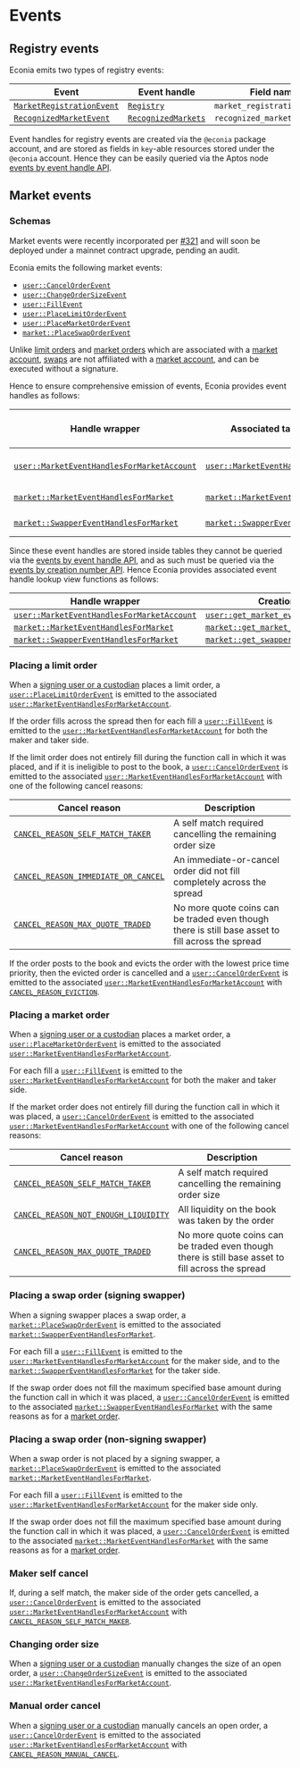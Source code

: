# Events

## Registry events

Econia emits two types of registry events:

| Event                       | Event handle          | Field name                   |
| --------------------------- | --------------------- | ---------------------------- |
| [`MarketRegistrationEvent`] | [`Registry`]          | `market_registration_events` |
| [`RecognizedMarketEvent`]   | [`RecognizedMarkets`] | `recognized_market_events`   |

Event handles for registry events are created via the `@econia` package account, and are stored as fields in `key`-able resources stored under the `@econia` account.
Hence they can be easily queried via the Aptos node [events by event handle API].

## Market events

### Schemas

Market events were recently incorporated per [#321] and will soon be deployed under a mainnet contract upgrade, pending an audit.

Econia emits the following market events:

- [`user::CancelOrderEvent`]
- [`user::ChangeOrderSizeEvent`]
- [`user::FillEvent`]
- [`user::PlaceLimitOrderEvent`]
- [`user::PlaceMarketOrderEvent`]
- [`market::PlaceSwapOrderEvent`]

Unlike [limit orders] and [market orders] which are associated with a [market account], [swaps] are not affiliated with a [market account], and can be executed without a signature.

Hence to ensure comprehensive emission of events, Econia provides event handles as follows:

| Handle wrapper                               | Associated table                | Table indexed by                    |
| -------------------------------------------- | ------------------------------- | ----------------------------------- |
| [`user::MarketEventHandlesForMarketAccount`] | [`user::MarketEventHandles`]    | [Market account ID][market account] |
| [`market::MarketEventHandlesForMarket`]      | [`market::MarketEventHandles`]  | [Market ID][markets]                |
| [`market::SwapperEventHandlesForMarket`]     | [`market::SwapperEventHandles`] | [Market ID][markets]                |

Since these event handles are stored inside tables they cannot be queried via the [events by event handle API], and as such must be queried via the [events by creation number API].
Hence Econia provides associated event handle lookup view functions as follows:

| Handle wrapper                               | Creation info view function                           |
| -------------------------------------------- | ----------------------------------------------------- |
| [`user::MarketEventHandlesForMarketAccount`] | [`user::get_market_event_handle_creation_numbers`]    |
| [`market::MarketEventHandlesForMarket`]      | [`market::get_market_event_handle_creation_info`]     |
| [`market::SwapperEventHandlesForMarket`]     | [`market::get_swapper_event_handle_creation_numbers`] |

### Placing a limit order

When a [signing user or a custodian][market account] places a limit order, a [`user::PlaceLimitOrderEvent`] is emitted to the associated [`user::MarketEventHandlesForMarketAccount`].

If the order fills across the spread then for each fill a [`user::FillEvent`] is emitted to the [`user::MarketEventHandlesForMarketAccount`] for both the maker and taker side.

If the limit order does not entirely fill during the function call in which it was placed, and if it is ineligible to post to the book, a [`user::CancelOrderEvent`] is emitted to the associated [`user::MarketEventHandlesForMarketAccount`] with one of the following cancel reasons:

| Cancel reason                         | Description                                                                                       |
| ------------------------------------- | ------------------------------------------------------------------------------------------------- |
| [`CANCEL_REASON_SELF_MATCH_TAKER`]    | A self match required cancelling the remaining order size                                         |
| [`CANCEL_REASON_IMMEDIATE_OR_CANCEL`] | An immediate-or-cancel order did not fill completely across the spread                            |
| [`CANCEL_REASON_MAX_QUOTE_TRADED`]    | No more quote coins can be traded even though there is still base asset to fill across the spread |

If the order posts to the book and evicts the order with the lowest price time priority, then the evicted order is cancelled and a [`user::CancelOrderEvent`] is emitted to the associated [`user::MarketEventHandlesForMarketAccount`] with [`CANCEL_REASON_EVICTION`].

### Placing a market order

When a [signing user or a custodian][market account] places a market order, a [`user::PlaceMarketOrderEvent`] is emitted to the associated [`user::MarketEventHandlesForMarketAccount`].

For each fill a [`user::FillEvent`] is emitted to the [`user::MarketEventHandlesForMarketAccount`] for both the maker and taker side.

If the market order does not entirely fill during the function call in which it was placed, a [`user::CancelOrderEvent`] is emitted to the associated [`user::MarketEventHandlesForMarketAccount`] with one of the following cancel reasons:

| Cancel reason                          | Description                                                                                       |
| -------------------------------------- | ------------------------------------------------------------------------------------------------- |
| [`CANCEL_REASON_SELF_MATCH_TAKER`]     | A self match required cancelling the remaining order size                                         |
| [`CANCEL_REASON_NOT_ENOUGH_LIQUIDITY`] | All liquidity on the book was taken by the order                                                  |
| [`CANCEL_REASON_MAX_QUOTE_TRADED`]     | No more quote coins can be traded even though there is still base asset to fill across the spread |

### Placing a swap order (signing swapper)

When a signing swapper places a swap order, a [`market::PlaceSwapOrderEvent`] is emitted to the associated [`market::SwapperEventHandlesForMarket`].

For each fill a [`user::FillEvent`] is emitted to the [`user::MarketEventHandlesForMarketAccount`] for the maker side, and to the [`market::SwapperEventHandlesForMarket`] for the taker side.

If the swap order does not fill the maximum specified base amount during the function call in which it was placed, a [`user::CancelOrderEvent`] is emitted to the associated [`market::SwapperEventHandlesForMarket`] with the same reasons as for a [market order].

### Placing a swap order (non-signing swapper)

When a swap order is not placed by a signing swapper, a [`market::PlaceSwapOrderEvent`] is emitted to the associated [`market::MarketEventHandlesForMarket`].

For each fill a [`user::FillEvent`] is emitted to the [`user::MarketEventHandlesForMarketAccount`] for the maker side only.

If the swap order does not fill the maximum specified base amount during the function call in which it was placed, a [`user::CancelOrderEvent`] is emitted to the associated [`market::MarketEventHandlesForMarket`] with the same reasons as for a [market order].

### Maker self cancel

If, during a self match, the maker side of the order gets cancelled, a [`user::CancelOrderEvent`] is emitted to the associated [`user::MarketEventHandlesForMarketAccount`] with [`CANCEL_REASON_SELF_MATCH_MAKER`].

### Changing order size

When a [signing user or a custodian][market account] manually changes the size of an open order, a [`user::ChangeOrderSizeEvent`] is emitted to the associated [`user::MarketEventHandlesForMarketAccount`].

### Manual order cancel

When a [signing user or a custodian][market account] manually cancels an open order, a [`user::CancelOrderEvent`] is emitted to the associated [`user::MarketEventHandlesForMarketAccount`] with [`CANCEL_REASON_MANUAL_CANCEL`].

[#321]: https://github.com/econia-labs/econia/pull/321
[events by creation number api]: https://fullnode.mainnet.aptoslabs.com/v1/spec#/operations/get_events_by_creation_number
[events by event handle api]: https://fullnode.mainnet.aptoslabs.com/v1/spec#/operations/get_events_by_event_handle
[limit orders]: ../overview/matching.md#limit-orders
[market account]: ../overview/market-accounts.md
[market order]: #placing-a-market-order
[market orders]: ../overview/matching.md#market-orders
[markets]: ../overview/registry.md
[swaps]: ../overview/matching.md#swaps
[`cancel_reason_eviction`]: https://github.com/econia-labs/econia/blob/main/src/move/econia/doc/user.md#0xc0deb00c_user_CANCEL_REASON_EVICTION
[`cancel_reason_immediate_or_cancel`]: https://github.com/econia-labs/econia/blob/main/src/move/econia/doc/user.md#0xc0deb00c_user_CANCEL_REASON_IMMEDIATE_OR_CANCEL
[`cancel_reason_manual_cancel`]: https://github.com/econia-labs/econia/blob/main/src/move/econia/doc/user.md#0xc0deb00c_user_CANCEL_REASON_MANUAL_CANCEL
[`cancel_reason_max_quote_traded`]: https://github.com/econia-labs/econia/blob/main/src/move/econia/doc/user.md#0xc0deb00c_user_CANCEL_REASON_MAX_QUOTE_TRADED
[`cancel_reason_not_enough_liquidity`]: https://github.com/econia-labs/econia/blob/main/src/move/econia/doc/user.md#0xc0deb00c_user_CANCEL_REASON_NOT_ENOUGH_LIQUIDITY
[`cancel_reason_self_match_maker`]: https://github.com/econia-labs/econia/blob/main/src/move/econia/doc/user.md#0xc0deb00c_user_CANCEL_REASON_SELF_MATCH_MAKER
[`cancel_reason_self_match_taker`]: https://github.com/econia-labs/econia/blob/main/src/move/econia/doc/user.md#0xc0deb00c_user_CANCEL_REASON_SELF_MATCH_TAKER
[`market::get_market_event_handle_creation_info`]: https://github.com/econia-labs/econia/blob/main/src/move/econia/doc/market.md#function-get_market_event_handle_creation_info
[`market::get_swapper_event_handle_creation_numbers`]: https://github.com/econia-labs/econia/blob/main/src/move/econia/doc/market.md#function-get_swapper_event_handle_creation_numbers
[`market::marketeventhandlesformarket`]: https://github.com/econia-labs/econia/blob/main/src/move/econia/doc/market.md#struct-marketeventhandlesformarket
[`market::marketeventhandles`]: https://github.com/econia-labs/econia/blob/main/src/move/econia/doc/market.md#resource-marketeventhandles
[`market::placeswaporderevent`]: https://github.com/econia-labs/econia/blob/main/src/move/econia/doc/user.md#struct-placeswaporderevent
[`market::swappereventhandlesformarket`]: https://github.com/econia-labs/econia/blob/main/src/move/econia/doc/market.md#struct-swappereventhandlesformarket
[`market::swappereventhandles`]: https://github.com/econia-labs/econia/blob/main/src/move/econia/doc/market.md#resource-swappereventhandles
[`marketregistrationevent`]: https://github.com/econia-labs/econia/blob/main/src/move/econia/doc/registry.md#struct-marketregistrationevent
[`recognizedmarketevent`]: https://github.com/econia-labs/econia/blob/main/src/move/econia/doc/registry.md#struct-recognizedmarketevent
[`recognizedmarkets`]: https://github.com/econia-labs/econia/blob/main/src/move/econia/doc/registry.md#resource-recognizedmarkets
[`registry`]: https://github.com/econia-labs/econia/blob/main/src/move/econia/doc/registry.md#resource-registry
[`user::cancelorderevent`]: https://github.com/econia-labs/econia/blob/main/src/move/econia/doc/user.md#struct-cancelorderevent
[`user::changeordersizeevent`]: https://github.com/econia-labs/econia/blob/main/src/move/econia/doc/user.md#struct-changeordersizeevent
[`user::fillevent`]: https://github.com/econia-labs/econia/blob/main/src/move/econia/doc/user.md#struct-fillevent
[`user::get_market_event_handle_creation_numbers`]: https://github.com/econia-labs/econia/blob/main/src/move/econia/doc/user.md#function-get_market_event_handle_creation_numbers
[`user::marketeventhandlesformarketaccount`]: https://github.com/econia-labs/econia/blob/main/src/move/econia/doc/user.md#struct-marketeventhandlesformarketaccount
[`user::marketeventhandles`]: https://github.com/econia-labs/econia/blob/main/src/move/econia/doc/user.md#resource-marketeventhandles
[`user::placelimitorderevent`]: https://github.com/econia-labs/econia/blob/main/src/move/econia/doc/user.md#struct-placelimitorderevent
[`user::placemarketorderevent`]: https://github.com/econia-labs/econia/blob/main/src/move/econia/doc/user.md#struct-placemarketorderevent
